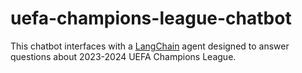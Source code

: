 # uefa-champions-league-chatbot
This chatbot interfaces with a [LangChain](https://python.langchain.com/docs/get_started/introduction) agent designed to answer questions about 2023-2024 UEFA Champions League.
